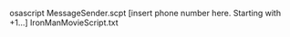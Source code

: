 osascript MessageSender.scpt [insert phone number here. Starting with +1...] IronManMovieScript.txt
